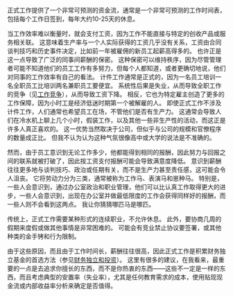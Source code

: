 正式工作提供了一个非常可预测的资金流，通常是一个非常可预测的工作时间表，包括每个工作日签到，每年大约10-25天的休息。

当工作效率难以衡量时，就会支付工资，因为工作不能直接与特定的创收产品或服务相关联。
这意味着生产率与一个人实际获得的工资几乎没有关系，工资由合同谈判技巧和历史事件决定，比如前一年被雇佣的新员工起薪高得多的。
也许正是这一点导致了广泛的同事间薪酬的保密。
这种保密可以维持秩序，因为尽管管理者可能不知道他们的员工工作有多努力，但每个人都知道，或者更确切地说，他们对同事的工作效率有自己的看法。
计件工作通常是正式的，因为一名员工培训一名全职员工比培训两名兼职员工要便宜。
系统性后果是失业，从而导致全职工作的竞争（见[工作竞争]()），从而导致工资下降。
相反，它也为特定雇主创造了更多的工作保障，因为小时工是经济低迷时期第一个被解雇的人。
即使正式工作不涉及计件工作，人们通常也希望员工在场，不管他们是否有生产力。
这通常会导致人们在冷水机上聊上几个小时，假装工作，以及其他一些非生产性的活动，而这正是许多人真正喜欢的。
这一优势当然取决于公司，但似乎与公司的规模和官僚程序的数量成正比。
但我不认为认为这种气氛很像高中或大学的说法是不准确的。

然而，由于员工意识到无论工作多少，他都能得到相同的报酬，因此努力与回报之间的联系就被打破了，因此按工资支付报酬可能会导致满意度降低。
意识到薪酬往往更多地与谈判技巧、政治或任期有关，而不是生产力甚至责任感，这可能会令人沮丧。
它将劳动力分为三类，通常被称为工作马、表演马和崽种马。
特别是，一些人会意识到，通过办公室政治和职业管理，他们可以比认真工作取得更大的进步，一些人会意识到，出现在办公室并做最低限度的工作会获得同样好的报酬，而一些人则不会看到这两点。
我让你猜猜哪匹马是哪匹。

传统上，正式工作需要某种形式的连续职业，不允许休息。
此外，要协商几周的假期来度假或做其他事情是非常困难的。
可能会有竞业禁止协议要签署，或其他种类的金手铐和行为限制。

由于这些原因，而且由于工作时间长，薪酬往往很高，因此正式工作是积累财务独立基金的首选方法（参见[财务独立和投资]()）。
这里有很多的建议，在我看来，最重要的一点是去追求你擅长的东西，而不是你热衷的东西——这些不一定是一样的东西，而且考虑典型的安置率（失业率），尤其是任何教育需求的成本，使用贴现现金流或内部收益率分析来确定是否值得。
